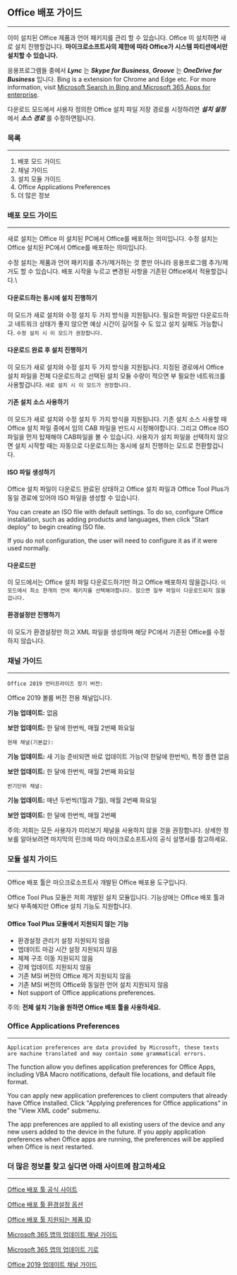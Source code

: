 ## Office 배포 가이드

---

이미 설치된 Office 제품과 언어 패키지를 관리 할 수 있습니다. Office 미 설치하면 새로 설치 진행할겁니다. **마이크로소프트사의 제한에 따라 Office가 시스템 파티션에서만 설치할 수 있습니다.**

응용프로그램들 중에서 ***Lync*** 는 ***Skype for Business***, ***Groove*** 는 ***OneDrive for Business*** 입니다. Bing is a extension for Chrome and Edge etc. For more information, visit [Microsoft Search in Bing and Microsoft 365 Apps for enterprise](https://docs.microsoft.com/ko-kr/deployoffice/microsoft-search-bing).

다운로드 모드에서 사용자 정의한 Office 설치 파일 저장 경로를 시정하려면 ***설치 설정*** 에서 ***소스 경로*** 를 수정하면됩니다.

### 목록

---

1. 배포 모드 가이드
2. 채널 가이드
3. 설치 모듈 가이드
4. Office Applications Preferences
5. 더 많은 정보

### 배포 모드 가이드

---

새로 설치는 Office 미 설치된 PC에서 Office를 배포하는 의미입니다. 수정 설치는 Office 설치된 PC에서 Office를 배포하는 의미입니다.

수정 설치는 제품과 언어 패키지를 추가/제거하는 것 뿐만 아니라 응용프로그램 추가/제거도 할 수 있습니다. 배포 시작을 누르고 변경된 사항을 기존된 Office에서 적용할겁니다.\

#### 다운로드하는 동시에 설치 진행하기

이 모드가 새로 설치와 수정 설치 두 가지 방식을 지원됩니다. 필요한 파일만 다운로드하고 네트워크 상태가 좋지 않으면 예상 시간이 길어질 수 도 있고 설치 실패도 가능합니다. `수정 설치 시 이 모드가 권장합니다.`

#### 다운로드 완료 후 설치 진행하기

이 모드가 새로 설치와 수정 설치 두 가지 방식을 지원됩니다. 지정된 경로에서 Office 설치 파일을 전체 다운로드하고 선택된 설치 모듈 수량이 적으면 부 필요한 네트워크를 사용할겁니다. `새로 설치 시 이 모드가 권장합니다.`

#### 기존 설치 소스 사용하기

이 모드가 새로 설치와 수정 설치 두 가지 방식을 지원됩니다. 기존 설치 소스 사용할 때 Office 설치 파일 중에서 임의 CAB 파일을 반드시 시정해야합니다. 그리고 Office ISO파일을 먼저 탑재해야 CAB파일을 볼 수 있습니다. 사용자가 설치 파일을 선택하지 않으면 설치 시작할 때는 자동으로 다운로드하는 동시에 설치 진행하는 모드로 전환할겁니다.

#### ISO 파일 생성하기

Office 설치 파일이 다운로드 완료된 상태하고 Office 설치 파일과 Office Tool Plus가 동일 경로에 있어야 ISO 파일을 생성할 수 있습니다.

You can create an ISO file with default settings. To do so, configure Office installation, such as adding products and languages, then click "Start deploy" to begin creating ISO file.

If you do not configuration, the user will need to configure it as if it were used normally.

#### 다운로드만

이 모드에서는 Office 설치 파일 다운로드하기만 하고 Office 배포하지 않을겁니다.
`이 모드에서 최소 한개의 언어 패키지를 선택해야합니다. 않으면 일부 파일이 다운로드되지 않을겁니다.`

#### 환경설정만 진행하기

이 모도가 환경설정만 하고 XML 파일을 생성하며 해당 PC에서 기존된 Office를 수정하지 않습니다.

### 채널 가이드

---

`Office 2019 언터프라이즈 장기 버전:`

Office 2019 볼륨 버전 전용 채널입니다.

**기능 업데이트:** 없음

**보안 업데이트:** 한 달에 한번씩, 매월 2번째 화요일

`현재 채널(기본값):`

**기능 업데이트:** 새 기능 준비되면 바로 업데이트 가능(약 한달에 한번씩), 특정 플랜 없음

**보안 업데이트:** 한 달에 한번씩, 매월 2번째 화요일

`반기단위 채널:`

**기능 업데이트:** 매년 두번씩(1월과 7월), 매월 2번째 화요일

**보안 업데이트:** 한 달에 한번씩, 매월 2번째

주의: 저희는 모든 사용자가 미리보기 채널을 사용하지 않을 것을 권장합니다. 상세한 정보를 알아보려면 마지막의 린크에 따라 마이크로소프트사의 공식 설명서를 참고하세요.

### 모듈 설치 가이드

---

Office 배포 툴은 마으크로소프트사 개발된 Office 배포용 도구입니다.

Office Tool Plus 모듈은 저희 개발된 설치 모듈입니다. 기능상에는 Office 배포 툴과 보다 부족해지만 Office 설치 기능도 지원합니다.

#### Office Tool Plus 모듈에서 지원되지 않는 기능

- 환경설정 관리기 설정 지원되지 않음
- 엡데이트 마감 시간 설정 지원되지 않음
- 체제 구조 이동 지원되지 않음
- 강제 업데이트 지원되지 않음
- 기존 MSI 버전의 Office 제거 지원되지 않음
- 기존 MSI 버전의 Office와 동일한 언어 설치 지원되지 않음
- Not support of Office applications preferences.

주의: **전체 설치 기능을 원하면 Office 배포 툴을 사용하세요.**

### Office Applications Preferences

---

`Application preferences are data provided by Microsoft, these texts are machine translated and may contain some grammatical errors.`

The function allow you defines application preferences for Office Apps, including VBA Macro notifications, default file locations, and default file format.

You can apply new application preferences to client computers that already have Office installed. Click "Applying preferences for Office applications" in the "View XML code" submenu.

The app preferences are applied to all existing users of the device and any new users added to the device in the future. If you apply application preferences when Office apps are running, the preferences will be applied when Office is next restarted.

### 더 많은 정보를 찾고 싶다면 아래 사이트에 참고하세요

---

[Office 배포 툴 공식 사이트](https://aka.ms/ODT)

[Office 배포 툴 환경설정 옵션](https://docs.microsoft.com/ko-kr/DeployOffice/configuration-options-for-the-office-2016-deployment-tool)

[Office 배포 툴 지원되는 제품 ID](https://docs.microsoft.com/ko-kr/office365/troubleshoot/installation/product-ids-supported-office-deployment-click-to-run)

[Microsoft 365 앱의 업데이트 채널 가이드](https://docs.microsoft.com/ko-kr/deployoffice/overview-update-channels)

[Microsoft 365 앱의 업데이트 기로](https://docs.microsoft.com/ko-kr/officeupdates/update-history-microsoft365-apps-by-date)

[Office 2019 업데이트 채널 가이드](https://docs.microsoft.com/ko-kr/DeployOffice/office2019/update#update-channel-for-office-2019)
